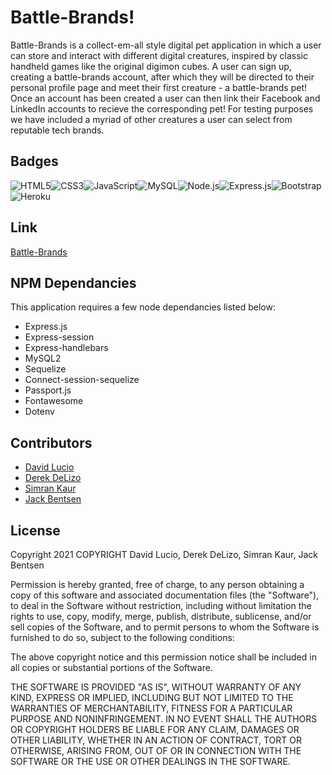 # Battle-Brands!
Battle-Brands is a collect-em-all style digital pet application in which a user can store and interact with different digital creatures, inspired by classic handheld games like the original digimon cubes. A user can sign up, creating a battle-brands account, after which they will be directed to their personal profile page and meet their first creature - a battle-brands pet! Once an account has been created a user can then link their Facebook and LinkedIn accounts to recieve the corresponding pet! For testing purposes we have included a myriad of other creatures a user can select from reputable tech brands. 
## Badges
![HTML5](https://img.shields.io/badge/HTML5-E34F26?style=for-the-badge&logo=html5&logoColor=white)![CSS3](https://img.shields.io/badge/CSS3-1572B6?style=for-the-badge&logo=css3&logoColor=white)![JavaScript](https://img.shields.io/badge/JavaScript-F7DF1E?style=for-the-badge&logo=javascript&logoColor=black)![MySQL](https://img.shields.io/badge/MySQL-00000F?style=for-the-badge&logo=mysql&logoColor=white)![Node.js](https://img.shields.io/badge/Node.js-339933?style=for-the-badge&logo=nodedotjs&logoColor=white)![Express.js](https://img.shields.io/badge/Express.js-000000?style=for-the-badge&logo=express&logoColor=white)![Bootstrap](https://img.shields.io/badge/Bootstrap-563D7C?style=for-the-badge&logo=bootstrap&logoColor=white)![Heroku](https://img.shields.io/badge/Heroku-430098?style=for-the-badge&logo=heroku&logoColor=white)

## Link
[Battle-Brands](https://battle-brands.herokuapp.com/)

## NPM Dependancies
This application requires a few node dependancies listed below:
- Express.js
- Express-session
- Express-handlebars
- MySQL2
- Sequelize
- Connect-session-sequelize
- Passport.js
- Fontawesome
- Dotenv

## Contributors 
- [David Lucio](https://www.github.com/davidlucio)
- [Derek DeLizo](https://www.github.com/delizoderek)
- [Simran Kaur](https://ww.github.com/kaursim000)
- [Jack Bentsen](https://www.github.com/Atlas238)

## License
Copyright 2021 COPYRIGHT David Lucio, Derek DeLizo, Simran Kaur, Jack Bentsen

Permission is hereby granted, free of charge, to any person obtaining a copy of this software and associated documentation files (the "Software"), to deal in the Software without restriction, including without limitation the rights to use, copy, modify, merge, publish, distribute, sublicense, and/or sell copies of the Software, and to permit persons to whom the Software is furnished to do so, subject to the following conditions:

The above copyright notice and this permission notice shall be included in all copies or substantial portions of the Software.

THE SOFTWARE IS PROVIDED "AS IS", WITHOUT WARRANTY OF ANY KIND, EXPRESS OR IMPLIED, INCLUDING BUT NOT LIMITED TO THE WARRANTIES OF MERCHANTABILITY, FITNESS FOR A PARTICULAR PURPOSE AND NONINFRINGEMENT. IN NO EVENT SHALL THE AUTHORS OR COPYRIGHT HOLDERS BE LIABLE FOR ANY CLAIM, DAMAGES OR OTHER LIABILITY, WHETHER IN AN ACTION OF CONTRACT, TORT OR OTHERWISE, ARISING FROM, OUT OF OR IN CONNECTION WITH THE SOFTWARE OR THE USE OR OTHER DEALINGS IN THE SOFTWARE.
